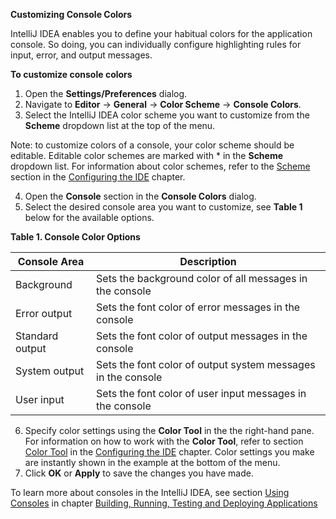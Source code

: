 **Customizing Console Colors**

IntelliJ IDEA enables you to define your habitual colors for the application console. So doing, you can individually configure highlighting rules for input, error, and output messages. 

**To customize console colors**

 1. Open the **Settings/Preferences** dialog. 
 2. Navigate to **Editor** -> **General** -> **Color Scheme** -> **Console Colors**. 
 3. Select the IntelliJ IDEA color scheme you want to customize from the **Scheme** dropdown list at the top of the menu. 
 
Note: to customize colors of a console, your color scheme should be editable. Editable color schemes are marked with * in the **Scheme** dropdown list. For information about color schemes, refer to the [Scheme](Scheme.md) section in the [Configuring the IDE](ConfiguringIDE.md) chapter.  

 4. Open the **Console** section in the **Console Colors** dialog.
 5. Select the desired console area you want to customize, see **Table 1** below for the available options. 
 
 **Table 1. Console Color Options** 

|Console Area|  Description|
|--|--|
| Background| Sets the background color of all messages in the console |
| Error output | Sets the font color of error messages in the console |
| Standard output | Sets the font color of output messages in the console  |
| System output | Sets the font color of output system messages in the console |
| User input| Sets the font color of user input messages in the console |
 
 6. Specify color settings using the **Color Tool** in the the right-hand pane. For information on how to work with the **Color Tool**, refer to section [Color Tool](ColorTool.md) in the [Configuring the IDE](ConfiguringIDE.md) chapter. Color settings you make are instantly shown in the example at the bottom of the menu.
 7. Click **OK** or **Apply** to save the changes you have made.

To learn more about consoles in the IntelliJ IDEA, see section [Using Consoles](UsingConsole.md) in chapter [Building, Running, Testing and Deploying Applications](RunningApplications.md)
